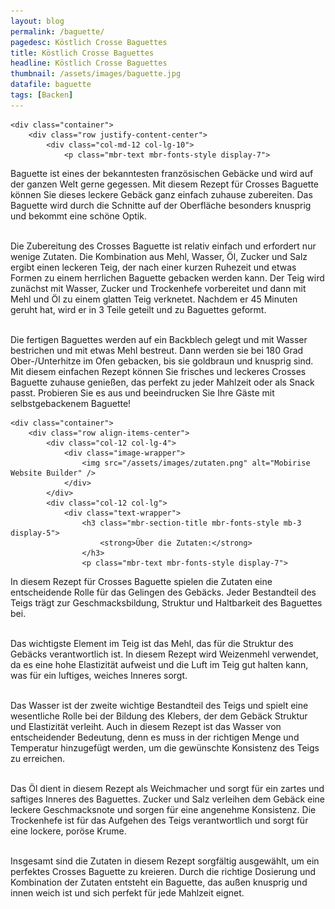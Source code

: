 ```yaml
---
layout: blog
permalink: /baguette/
pagedesc: Köstlich Crosse Baguettes
title: Köstlich Crosse Baguettes
headline: Köstlich Crosse Baguettes
thumbnail: /assets/images/baguette.jpg
datafile: baguette
tags: [Backen]
---
```

<!-- Einleitung START -->
<section data-bs-version="5.1" class="content5 cid-tyyJcTFpkx" id="content5-4">
    <!-- CONTENT-TEMPLATE START -->

    <div class="container">
        <div class="row justify-content-center">
            <div class="col-md-12 col-lg-10">
                <p class="mbr-text mbr-fonts-style display-7">
Baguette ist eines der bekanntesten französischen Gebäcke und wird auf der ganzen Welt gerne gegessen. Mit diesem Rezept für Crosses Baguette können Sie dieses leckere Gebäck ganz einfach zuhause zubereiten. Das Baguette wird durch die Schnitte auf der Oberfläche besonders knusprig und bekommt eine schöne Optik. <br><br>

Die Zubereitung des Crosses Baguette ist relativ einfach und erfordert nur wenige Zutaten. Die Kombination aus Mehl, Wasser, Öl, Zucker und Salz ergibt einen leckeren Teig, der nach einer kurzen Ruhezeit und etwas Formen zu einem herrlichen Baguette gebacken werden kann. Der Teig wird zunächst mit Wasser, Zucker und Trockenhefe vorbereitet und dann mit Mehl und Öl zu einem glatten Teig verknetet. Nachdem er 45 Minuten geruht hat, wird er in 3 Teile geteilt und zu Baguettes geformt. <br><br>

Die fertigen Baguettes werden auf ein Backblech gelegt und mit Wasser bestrichen und mit etwas Mehl bestreut. Dann werden sie bei 180 Grad Ober-/Unterhitze im Ofen gebacken, bis sie goldbraun und knusprig sind. Mit diesem einfachen Rezept können Sie frisches und leckeres Crosses Baguette zuhause genießen, das perfekt zu jeder Mahlzeit oder als Snack passt. Probieren Sie es aus und beeindrucken Sie Ihre Gäste mit selbstgebackenem Baguette!
                </p>
            </div>
        </div>
    </div>
    <!-- CONTENT-TEMPLATE END -->
</section>
<!-- Einleitung ENDE -->

<!-- Über die Zutaten START-->
<section data-bs-version="5.1" class="image1 cid-tyz1VZbAsM" id="image1-a">
    <!-- CONTENT-WITH-IMAGE-AND-HEADLINE-LEFT-TEMPLATE START -->

    <div class="container">
        <div class="row align-items-center">
            <div class="col-12 col-lg-4">
                <div class="image-wrapper">
                    <img src="/assets/images/zutaten.png" alt="Mobirise Website Builder" />
                </div>
            </div>
            <div class="col-12 col-lg">
                <div class="text-wrapper">
                    <h3 class="mbr-section-title mbr-fonts-style mb-3 display-5">
                        <strong>Über die Zutaten:</strong>
                    </h3>
                    <p class="mbr-text mbr-fonts-style display-7">
In diesem Rezept für Crosses Baguette spielen die Zutaten eine entscheidende Rolle für das Gelingen des Gebäcks. Jeder Bestandteil des Teigs trägt zur Geschmacksbildung, Struktur und Haltbarkeit des Baguettes bei. <br><br>

Das wichtigste Element im Teig ist das Mehl, das für die Struktur des Gebäcks verantwortlich ist. In diesem Rezept wird Weizenmehl verwendet, da es eine hohe Elastizität aufweist und die Luft im Teig gut halten kann, was für ein luftiges, weiches Inneres sorgt. <br><br>

Das Wasser ist der zweite wichtige Bestandteil des Teigs und spielt eine wesentliche Rolle bei der Bildung des Klebers, der dem Gebäck Struktur und Elastizität verleiht. Auch in diesem Rezept ist das Wasser von entscheidender Bedeutung, denn es muss in der richtigen Menge und Temperatur hinzugefügt werden, um die gewünschte Konsistenz des Teigs zu erreichen. <br><br>

Das Öl dient in diesem Rezept als Weichmacher und sorgt für ein zartes und saftiges Inneres des Baguettes. Zucker und Salz verleihen dem Gebäck eine leckere Geschmacksnote und sorgen für eine angenehme Konsistenz. Die Trockenhefe ist für das Aufgehen des Teigs verantwortlich und sorgt für eine lockere, poröse Krume. <br><br>

Insgesamt sind die Zutaten in diesem Rezept sorgfältig ausgewählt, um ein perfektes Crosses Baguette zu kreieren. Durch die richtige Dosierung und Kombination der Zutaten entsteht ein Baguette, das außen knusprig und innen weich ist und sich perfekt für jede Mahlzeit eignet.
                    </p>
                </div>
            </div>
        </div>
    </div>
    <!-- CONTENT-WITH-IMAGE-AND-HEADLINE-LEFT-TEMPLATE END -->
</section>
<!-- Über die Zutaten END-->
